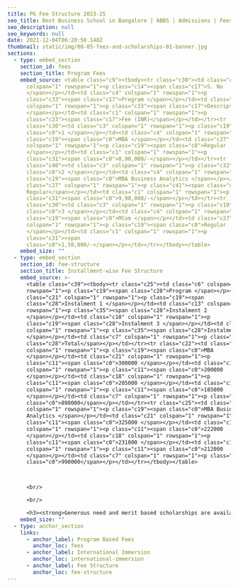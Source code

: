 ```yaml
---
title: PG Fee Structure 2023-25
seo_title: Best Business School in Bangalore | ABBS | Admissions | Fees
seo_description: null
seo_keywords: null
date: 2021-12-04T06:20:50.148Z
thumbnail: static/img/08-05-fees-and-scholarships-01-banner.jpg
sections:
  - type: embed_section
    section_id: fees
    section_title: Program Fees
    embed_source: <table class="c9"><tbody><tr class="c30"><td class="c3"
      colspan="1" rowspan="1"><p class="c14"><span class="c17">S. No
      </span></p></td><td class="c4" colspan="1" rowspan="1"><p
      class="c33"><span class="c17">Program </span></p></td><td class="c27"
      colspan="1" rowspan="1"><p class="c33"><span class="c17">Description
      </span></p></td><td class="c1" colspan="1" rowspan="1"><p
      class="c23"><span class="c17">Fee (INR)</span></p></td></tr><tr
      class="c30"><td class="c3" colspan="1" rowspan="1"><p class="c19"><span
      class="c0">1 </span></p></td><td class="c4" colspan="1" rowspan="1"><p
      class="c19"><span class="c0">MBA </span></p></td><td class="c27"
      colspan="1" rowspan="1"><p class="c19"><span class="c0">Regular
      </span></p></td><td class="c1" colspan="1" rowspan="1"><p
      class="c31"><span class="c0">8,90,000/-</span></p></td></tr><tr
      class="c40"><td class="c3" colspan="1" rowspan="1"><p class="c32"><span
      class="c0">2 </span></p></td><td class="c4" colspan="1" rowspan="1"><p
      class="c19"><span class="c0">MBA Business Analytics </span></p></td><td
      class="c27" colspan="1" rowspan="1"><p class="c41"><span class="c0">
      Regular</span></p></td><td class="c1" colspan="1" rowspan="1"><p
      class="c31"><span class="c0">9,90,000/-</span></p></td></tr><tr
      class="c30"><td class="c3" colspan="1" rowspan="1"><p class="c19"><span
      class="c0">3 </span></p></td><td class="c4" colspan="1" rowspan="1"><p
      class="c19"><span class="c0">MCom </span></p></td><td class="c27"
      colspan="1" rowspan="1"><p class="c19"><span class="c0">Regular
      </span></p></td><td class="c1" colspan="1" rowspan="1"><p
      class="c31"><span
      class="c0">1,50,000/-</span></p></td></tr></tbody></table>
    embed_size: ""
  - type: embed_section
    section_id: fee-structure
    section_title: Installment-wise Fee Structure
    embed_source: >-
      <table class="c39"><tbody><tr class="c25"><td class="c6" colspan="1"
      rowspan="1"><p class="c19"><span class="c28">Program </span></p></td><td
      class="c21" colspan="1" rowspan="1"><p class="c19"><span
      class="c28">Instalment 1 </span></p></td><td class="c13" colspan="1"
      rowspan="1"><p class="c35"><span class="c28">Instalment 2
      </span></p></td><td class="c18" colspan="1" rowspan="1"><p
      class="c19"><span class="c28">Instalment 3 </span></p></td><td class="c13"
      colspan="1" rowspan="1"><p class="c35"><span class="c28">Instalment 4
      </span></p></td><td class="c7" colspan="1" rowspan="1"><p class="c8"><span
      class="c28">Total</span></p></td></tr><tr class="c22"><td class="c6"
      colspan="1" rowspan="1"><p class="c19"><span class="c0">MBA
      </span></p></td><td class="c21" colspan="1" rowspan="1"><p
      class="c11"><span class="c0">300000 </span></p></td><td class="c13"
      colspan="1" rowspan="1"><p class="c11"><span class="c0">200000
      </span></p></td><td class="c18" colspan="1" rowspan="1"><p
      class="c11"><span class="c0">205000 </span></p></td><td class="c13"
      colspan="1" rowspan="1"><p class="c11"><span class="c0">185000
      </span></p></td><td class="c7" colspan="1" rowspan="1"><p class="c5"><span
      class="c0">890000</span></p></td></tr><tr class="c25"><td class="c6"
      colspan="1" rowspan="1"><p class="c19"><span class="c0">MBA Business
      Analytics </span></p></td><td class="c21" colspan="1" rowspan="1"><p
      class="c11"><span class="c0">325000 </span></p></td><td class="c13"
      colspan="1" rowspan="1"><p class="c11"><span class="c0">222000
      </span></p></td><td class="c18" colspan="1" rowspan="1"><p
      class="c11"><span class="c0">231000 </span></p></td><td class="c13"
      colspan="1" rowspan="1"><p class="c11"><span class="c0">212000
      </span></p></td><td class="c7" colspan="1" rowspan="1"><p class="c5"><span
      class="c0">990000</span></p></td></tr></tbody></table>



      <br/>

      <br/>

      <h3><strong>Generous need and merit based scholarships are available. </strong></h3>
    embed_size: ""
  - type: anchor_section
    links:
      - anchor_label: Program Based Fees
        anchor_loc: fees
      - anchor_label: International Immersion
        anchor_loc: international-immersion
      - anchor_label: Fee Structure
        anchor_loc: fee-structure
---
```

